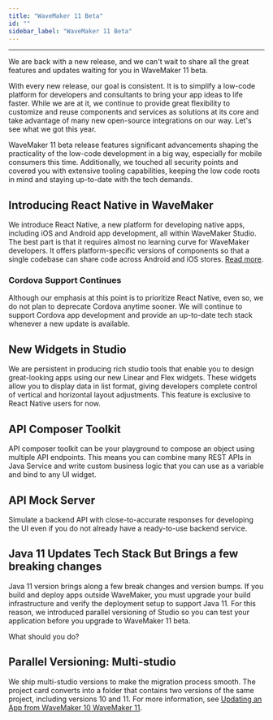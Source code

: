 ```yaml
---
title: "WaveMaker 11 Beta"
id: ""
sidebar_label: "WaveMaker 11 Beta"
---
```

---

We are back with a new release, and we can't wait to share all the great features and updates waiting for you in WaveMaker 11 beta. 

With every new release, our goal is consistent. It is to simplify a low-code platform for developers and consultants to bring your app ideas to life faster. While we are at it, we continue to provide great flexibility to customize and reuse components and services as solutions at its core and take advantage of many new open-source integrations on our way. Let's see what we got this year.

WaveMaker 11 beta release features significant advancements shaping the practicality of the low-code development in a big way, especially for mobile consumers this time. Additionally, we touched all security points and covered you with extensive tooling capabilities, keeping the low code roots in mind and staying up-to-date with the tech demands. 

## Introducing React Native in WaveMaker

We introduce React Native, a new platform for developing native apps, including iOS and Android app development, all within WaveMaker Studio. The best part is that it requires almost no learning curve for WaveMaker developers. It offers platform-specific versions of components so that a single codebase can share code across Android and iOS stores. [Read more](/learn/react-native/react-native).

### Cordova Support Continues

Although our emphasis at this point is to prioritize React Native, even so, we do not plan to deprecate Cordova anytime sooner. We will continue to support Cordova app development and provide an up-to-date tech stack whenever a new update is available. 

## New Widgets in Studio

We are persistent in producing rich studio tools that enable you to design great-looking apps using our new Linear and Flex widgets. These widgets allow you to display data in list format, giving developers complete control of vertical and horizontal layout adjustments. This feature is exclusive to React Native users for now. 

## API Composer Toolkit

API composer toolkit can be your playground to compose an object using multiple API endpoints. This means you can combine many REST APIs in Java Service and write custom business logic that you can use as a variable and bind to any UI widget.  

## API Mock Server

Simulate a backend API with close-to-accurate responses for developing the UI even if you do not already have a ready-to-use backend service. 

## Java 11 Updates Tech Stack But Brings a few breaking changes

Java 11 version brings along a few break changes and version bumps. If you build and deploy apps outside WaveMaker, you must upgrade your build infrastructure and verify the deployment setup to support Java 11. For this reason, we introduced parallel versioning of Studio so you can test your application before you upgrade to WaveMaker 11 beta. 

What should you do?

## Parallel Versioning: Multi-studio

We ship multi-studio versions to make the migration process smooth. The project card converts into a folder that contains two versions of the same project, including versions 10 and 11. For more information, see [Updating an App from WaveMaker 10 WaveMaker 11](/learn/how-tos/upgrade-guide-wavemaker-10-to-11).